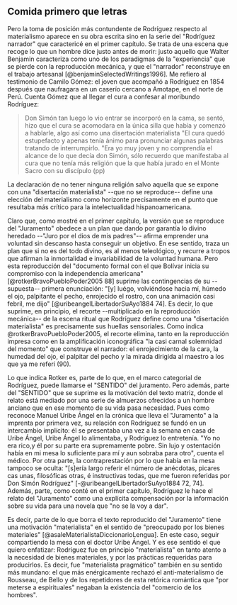 ## Comida primero que letras

Pero la toma de posición más contundente de Rodríguez respecto al materialismo aparece en su obra escrita sino en la serie del "Rodríguez narrador" que caractericé en el primer capítulo. Se trata de una escena que recoge lo que un hombre dice justo antes de morir: justo aquello que Walter Benjamin caracteriza como uno de los paradigmas de la "experiencia" que se pierde con la reproducción mecánica,  y que el "narrador" reconstruye en el trabajo artesanal [@benjaminSelectedWritings1996]<!--glosar con más precisión y citas textuales-->. Me refiero al testimonio de Camilo Gómez: el joven que acompañó a Rodríguez en 1854 después que naufragara en un caserío cercano a Amotape, en el norte de Perú. Cuenta Gómez que al llegar el cura a confesar al moribundo Rodríguez: 

>Don Simón tan luego lo vio entrar se incorporó en la cama, se sentó, hizo que el cura se acomodara en la única silla que había y comenzó a hablarle, algo así como una disertación materialista
"El cura quedó estupefacto y apenas tenía ánimo para pronunciar algunas palabras tratando de interrumpirlo.
"Era yo muy joven y no comprendía el alcance de lo que decía don Simón, sólo recuerdo que manifestaba al cura que no tenía más religión que la que había jurado en el Monte Sacro con su discípulo (pp)

La declaración de no tener ninguna religión salvo aquella que se expone con una "disertación materialista" --que no se reproduce-- define una elección del materialismo como horizonte precisamente en el punto que resultaba más crítico para la intelectualidad hispanoamericana. 

<!-- una posición respecto a la metafísica que lo distingue nítidamente de Jean Jacques Rousseau, quien por otra parte tiene al respecto una perspectiva representativa del período^[ Tresch]. Rousseau osciló entre aferrarse a una razón trascendendente que sobredeterminaría los fenómenos materiales, y coquetear tímida y temerosamente con la tradición materialista que el giro pragmático de Marx dejó atrás. Como recuerda Jared Holley, en sus *Confesiones* Rousseau mencionó un plan de publicar una obra llamada *El materialismo del hombre sabio*, aunque después tuvo la necesidad de aclarar que el público no debía ser “confundido por el título”, porque no era un “verdadero tratado sobre materialismo”. Por otra parte, en el *Emilio* postula la necesidad de aceptar la “falta de interés de los dioses en asuntos humanos”. Pero al mismo tiempo se resisitó enérgicamente a concebir la realidad privada de determinaciones trascendentes y divininas. Para él era sobre todo inconcebible un mundo ordenado por la necesidad [@holleyRousseauRefinedEpicureanism2018 pp, @holleyRousseauReceptionEpicurean2019 pp]. -->

Claro que, como mostré en el primer capítulo, la versión que se reproduce del "Juramento" obedece a un plan que dando por garantía lo divino heredado --"Juro por el dios de mis padres"-- afirma emprender una voluntad sin descanso hasta conseguir un objetivo. En ese sentido, traza un plan que si no es del todo divino, es al menos teleológico, y recurre a tropos que afirman la inmortalidad e invariabilidad de la voluntad humana. Pero esta reproducción del "documento formal con el que Bolívar inicia su compromiso con la independencia americana" [@rotkerBravoPuebloPoder2005 88] suprime las contingencias de su --supuesta-- primera enunciación: "[y] luégo, volviéndose hacia mí, húmedo el ojo, palpitante el pecho, enrojecido el rostro, con una animación casi febril, me dijo" [@uribeangelLibertadorSuAyo1884 74]. Es decir, lo que suprime, en principio, el recorte --multiplicado en la reproducción mecánica-- de la escena ritual que Rodríguez define como una "disertación materialista" es precisamente sus huellas sensoriales. Como indica @rotkerBravoPuebloPoder2005, el recorte elimina, tanto en la reproducción impresa como en la amplificación iconográfica "la casi carnal solemnidad del momento" que construye el narrador: el enrojecimiento de la cara, la humedad del ojo, el palpitar del pecho y la mirada dirigida al maestro a los que ya me referí (90). 

Lo que indica Rotker es, parte de lo que, en el marco categorial de Rodríguez, puede llamarse el "SENTIDO" del juramento. Pero además, parte del "SENTIDO" que se suprime es la motivación del texto matriz, donde el relato está mediado por una serie de almuerzos ofrecidos a un hombre anciano que en ese momento de su vida pasa necesidad. Pues como reconoce Manuel Uribe Ángel en la crónica que lleva el "Juramento" a la imprenta por primera vez, su relación con Rodríguez se fundó en un intercambio implícito: él se presentaba una vez a la semana en casa de Uribe Ángel, Uribe Ángel lo alimentaba, y Rodríguez lo entretenía. "Yo no era rico,y él por su parte era supremamente pobre. Sin lujo y ostentación había en mi mesa lo suficiente para mí y aun sobraba para otro", cuenta el médico. Por otra parte, la contraprestación por lo que había en la mesa tampoco se oculta: "[s]ería largo referir el número de anécdotas, picares cas unas, filosóficas otras, é instructivas todas, que me fueron referidas por Don Simón Rodríguez" [-@uribeangelLibertadorSuAyo1884 72, 74]. Además, parte, como conté en el primer capítulo, Rodríguez le hace el relato del "Juramento" como una explícita compensación por la información sobre su vida para una novela que "no se la voy a dar". 

Es decir, parte de lo que borra el texto reproducido del "Juramento" tiene una motivación "materialista" en el sentido de "preocupado por los bienes materiales" [@asaleMaterialistaDiccionarioLengua]. En este caso, seguir compartiendo la mesa con el doctor Uribe Ángel. Y es ese sentido el que quiero enfatizar: Rodríguez fue en principio "materialista" en tanto atento a la necesidad de  bienes materiales, y por las prácticas requeridas para producirlos. Es decir, fue "materialista pragmático" también en su sentido más mundano: el que más enérgicamente rechazó el anti-materialismo de Rousseau, de Bello y de los repetidores de esta retórica romántica que "por meterse a espirituales" negaban la existencia del "comercio de los hombres".

<!-- remate con centauro -->